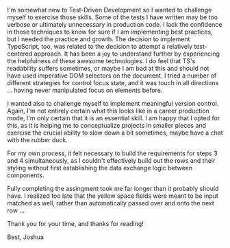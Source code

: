 I'm somewhat new to Test-Driven Development so I wanted to challenge myself to exercise those skills.
Some of the tests I have written may be too verbose or ultimately unnecessary in production code.
I lack the confidence in those techniques to know for sure if I am implementing best practices, but I needed the practice and growth.
The decision to implement TypeScript, too, was related to the decision to attempt a relatively test-centered approach.
It has been a joy to understand further by experiencing the helpfulness of these awesome technologies.
I do feel that TS's readability suffers sometimes, or maybe I am bad at this and should not have used imperative DOM selectors on the document.
I tried a number of different strategies for control focus state, and it was touch in all directions ... having never manipulated focus on elements before.

I wanted also to challenge myself to implement meaningful version control.
Again, I'm not entirely certain what this looks like in a career production mode, I'm only certain that it is an essential skill.
I am happy that I opted for this, as it is helping me to conceptualize projects in smaller pieces and exercise the crucial ability to slow down a bit sometimes, maybe have a chat with the rubber duck.

For my own process, it felt necessary to build the requirements for steps 3 and 4 simultaneously, as I couldn't effectively build out the rows and their styling without first establishing the data exchange logic between components.

Fully completing the assingment took me far longer than it probably should have. I realized too late that the yellow space fields were meant to be input matched as well, rather than automatically passed over and onto the next row ...

Thank you for your time,
and thanks for reading!

Best,
Joshua
